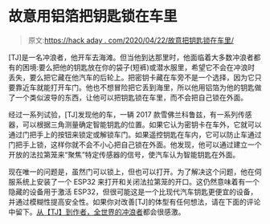 # 故意用铝箔把钥匙锁在车里

> 原文:[https://hack aday . com/2020/04/22/故意把钥匙锁在车里/](https://hackaday.com/2020/04/22/lock-your-keys-in-the-car-on-purpose/)

[TJ]是一名冲浪者，他开车去海滩。但当他到达那里时，他面临着大多数冲浪者都有的困境:要么把他的钥匙放在你的袋子(短裤)或潜水服里，希望它不会在冲浪时丢失，要么把它藏在他汽车的后轮上。把密钥卡藏在车旁不是一个选择，因为它只要靠近车就能打开车门。他也不想冒险把它丢到海里，所以他用铝箔为他的钥匙做了一个类似波导的东西，让他可以把钥匙锁在车里，而不会把自己锁在外面。

经过一系列试验，[TJ]发现他的车，一辆 2017 款雪佛兰科鲁兹，有一系列传感器，可以根据三角测量确定智能钥匙的位置。如果它认为密钥卡在车外，它就可以通过门把手上的按钮来锁定或解锁车门。如果遥控钥匙在车内，它可以防止车通过门把手上锁，这样你就不会不小心把自己锁在外面。他发现，他可以通过建立一个开放的法拉第笼来“聚焦”特定传感器的信号，使汽车认为智能钥匙在外面。

现在唯一的问题是，虽然门可以锁上，但也可以打开。为了解决这个问题，他在伺服系统上安装了一个 ESP32 来打开和关闭法拉第笼的开口。这仍然意味着有一个隐藏的设备用于激活 ESP32，但很可能这是一个比现代汽车钥匙更便宜的设备，并通过模糊性提高安全性。如果你对改善[TJ]的体型有任何想法，请在下面的评论中留下。[从【TJ】到作者，全世界的冲浪者](https://hackaday.com/2019/01/28/shred-the-gnar-without-paddling/)都会很感激。